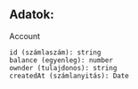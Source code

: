 ## Adatok:

Account

    id (számlaszám): string
    balance (egyenleg): number
    ownder (tulajdonos): string
    createdAt (számlanyitás): Date